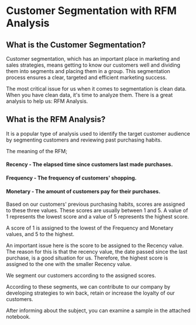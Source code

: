 # Customer Segmentation with RFM Analysis
 
## What is the Customer Segmentation?

Customer segmentation, which has an important place in marketing and sales strategies, means getting to know our customers well and dividing them into segments and placing them in a group. This segmentation process ensures a clear, targeted and efficient marketing success.

The most critical issue for us when it comes to segmentation is clean data. When you have clean data, it's time to analyze them. There is a great analysis to help us: RFM Analysis.

## What is the RFM Analysis?

It is a popular type of analysis used to identify the target customer audience by segmenting customers and reviewing past purchasing habits.

The meaning of the RFM;

#### Recency - The elapsed time since customers last made purchases.

#### Frequency - The frequency of customers' shopping.

#### Monetary - The amount of customers pay for their purchases.

Based on our customers' previous purchasing habits, scores are assigned to these three values. These scores are usually between 1 and 5. A value of 1 represents the lowest score and a value of 5 represents the highest score.

A score of 1 is assigned to the lowest of the Frequency and Monetary values, and 5 to the highest.

An important issue here is the score to be assigned to the Recency value. The reason for this is that the recency value, the date passed since the last purchase, is a good situation for us. Therefore, the highest score is assigned to the one with the smaller Recency value.

We segment our customers according to the assigned scores.

According to these segments, we can contribute to our company by developing strategies to win back, retain or increase the loyalty of our customers.

After informing about the subject, you can examine a sample in the attached notebook.
